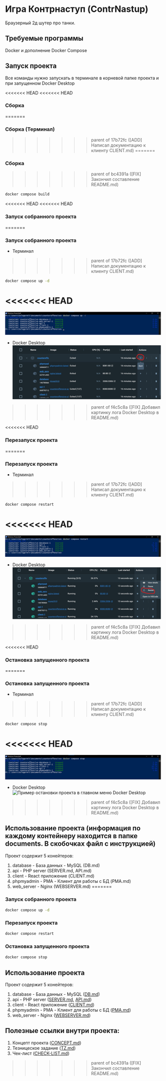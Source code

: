 # Игра Контрнаступ (ContrNastup)
Браузерный 2д шутер про танки.

## Требуемые программы
Docker и дополнение Docker Compose

## Запуск проекта
Все команды нужно запускать в терминале в корневой папке проекта и при запущенном Docker Desktop

<<<<<<< HEAD
<<<<<<< HEAD
### Сборка
=======
<a name="build"></a>
### Сборка (Терминал)
>>>>>>> parent of 17b72fc ([ADD] Написал документацию к клиенту CLIENT.md)
=======
### Сборка
>>>>>>> parent of bc4391a ([FIX] Закончил составление README.md)
```bash
docker compose build
```

<<<<<<< HEAD
<<<<<<< HEAD
### Запуск собранного проекта
=======
<a name="up"></a>
### Запуск собранного проекта
+ Терминал
>>>>>>> parent of 17b72fc ([ADD] Написал документацию к клиенту CLIENT.md)
```bash
docker compose up -d
```
<<<<<<< HEAD
=======
![Пример запуска проекта](documents/images/readme/cmd-up-example.jpg)
+ Docker Desktop
![Пример запуска проекта в главном меню Docker Desktop](documents/images/readme/docker-desktop-up-main-menu-example.jpg)
>>>>>>> parent of f4c5c8a ([FIX] Добавил картинку лога Docker Desktop в README.md)

<<<<<<< HEAD
### Перезапуск проекта
=======
<a name="restart"></a>
### Перезапуск проекта
+ Терминал
>>>>>>> parent of 17b72fc ([ADD] Написал документацию к клиенту CLIENT.md)
```bash
docker compose restart
```
<<<<<<< HEAD
=======
![Пример перезапуска проекта](documents/images/readme/cmd-restart-example.jpg)
+ Docker Desktop
![Пример перезапуска проекта в главном меню Docker Desktop](documents/images/readme/docker-desktop-restart-main-menu-example.jpg)
>>>>>>> parent of f4c5c8a ([FIX] Добавил картинку лога Docker Desktop в README.md)

<<<<<<< HEAD
### Остановка запущенного проекта
=======
<a name="stop"></a>
### Остановка запущенного проекта
+ Терминал
>>>>>>> parent of 17b72fc ([ADD] Написал документацию к клиенту CLIENT.md)
```bash
docker compose stop
```
<<<<<<< HEAD
=======
![Пример остановки проекта](documents/images/readme/cmd-stop-example.jpg)
+ Docker Desktop
![Пример остановки проекта в главном меню Docker Desktop](documents/images/readme/docker-desktop-stop-main-menu-example.jpg)
>>>>>>> parent of f4c5c8a ([FIX] Добавил картинку лога Docker Desktop в README.md)

## Использование проекта (информация по каждому контейнеру находится в папке documents. В скобочках файл с инструкцией)
Проект содержит 5 конейтеров:
1. database - База данных - MySQL (DB.md)
2. api - PHP server (SERVER.md, API.md)
3. client - React приложение (CLIENT.md)
4. phpmyadmin - PMA - Клиент для работы с БД (PMA.md)
5. web_server - Nginx (WEBSERVER.md)
=======
### Запуск собранного проекта
```bash
docker compose up -d
```

### Перезапуск проекта
```bash
docker compose restart
```

### Остановка запущенного проекта
```bash
docker compose stop
```

## Использование проекта
Проект содержит 5 конейтеров:
1. database - База данных - MySQL ([DB.md](./documents/DB.md))
2. api - PHP server ([SERVER.md](./documents/SERVER.md), [API.md](./server/API.md))
3. client - React приложение ([CLIENT.md](./documents/CLIENT.md))
4. phpmyadmin - PMA - Клиент для работы с БД ([PMA.md](./documents/PMA.md))
5. web_server - Nginx ([WEBSERVER.md](./documents/WEBSERVER.md))

## Полезные ссылки внутри проекта:
1. Концепт проекта ([CONCEPT.md](./documents/CONCEPT.md))
2. Тезницеское задание ([TZ.md](./documents/TZ.md))
3. Чек-лист ([CHECK-LIST.md](./documents/CHECK-LIST.md))
>>>>>>> parent of bc4391a ([FIX] Закончил составление README.md)
